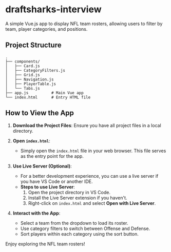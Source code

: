 # draftsharks-interview


A simple Vue.js app to display NFL team rosters, allowing users to filter by team, player categories, and positions.

## Project Structure

```plaintext
.
├── components/
│   ├── Card.js
│   ├── CategoryFilters.js
│   ├── Grid.js
│   ├── Navigation.js
│   ├── PlayerTable.js
│   └── Tabs.js
├── app.js          # Main Vue app
└── index.html      # Entry HTML file
```

## How to View the App

1. **Download the Project Files**:
   Ensure you have all project files in a local directory.

2. **Open `index.html`**:
   - Simply open the `index.html` file in your web browser. This file serves as the entry point for the app.

3. **Use Live Server (Optional)**:
   - For a better development experience, you can use a live server if you have VS Code or another IDE.
   - **Steps to use Live Server**:
     1. Open the project directory in VS Code.
     2. Install the Live Server extension if you haven't.
     3. Right-click on `index.html` and select **Open with Live Server**.

4. **Interact with the App**:
   - Select a team from the dropdown to load its roster.
   - Use category filters to switch between Offense and Defense.
   - Sort players within each category using the sort button.

Enjoy exploring the NFL team rosters!

